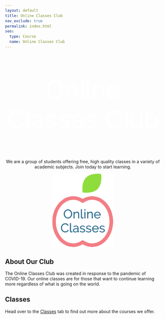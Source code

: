 ```yaml
---
layout: default
title: Online Classes Club
nav_exclude: true
permalink: index.html
seo:
  type: Course
  name: Online Classes Club
---
```


<style>
.banner { background-image: url(https://img.freepik.com/free-photo/beautiful-tree-middle-field-covered-with-grass-with-tree-line-background_181624-29267.jpg); }

.btn {
  border: 2px solid black;
  background-color: white;
  color: white;
  padding: 14px 28px;
  font-size: 16px;
  cursor: pointer;
}

.btn-green {
  border-color: #04AA6D;
  color: green;
}

.btn-green:hover {
  background-color: #04AA6D;
  color: white;
}

body { margin:0; }
</style>

<center>
  <div>
    <div class="banner"><p style="font-size:80px; color:white">Online Classes Club</p></div>
    <p>We are a group of students offering free, high quality classes in a variety of academic subjects. Join today to start learning.</p>
  <div>
  <img src="assets/images/online classes logo.png" style="width:200px" alt="OCC Logo">
</center>


## About Our Club
The Online Classes Club was created in response to the pandemic of COVID-19. Our online classes are for those that want to continue learning more regardless of what is going on the world.

## Classes
Head over to the <a href="/classes/">Classes</a> tab to find out more about the courses we offer.
